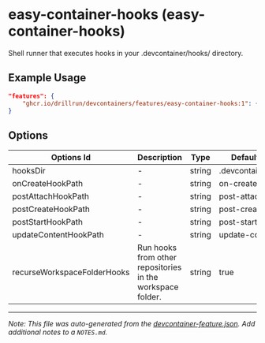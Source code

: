 
# easy-container-hooks (easy-container-hooks)

Shell runner that executes hooks in your .devcontainer/hooks/ directory.

## Example Usage

```json
"features": {
    "ghcr.io/drillrun/devcontainers/features/easy-container-hooks:1": {}
}
```

## Options

| Options Id | Description | Type | Default Value |
|-----|-----|-----|-----|
| hooksDir | - | string | .devcontainer/hooks |
| onCreateHookPath | - | string | on-create |
| postAttachHookPath | - | string | post-attach |
| postCreateHookPath | - | string | post-create |
| postStartHookPath | - | string | post-start |
| updateContentHookPath | - | string | update-content |
| recurseWorkspaceFolderHooks | Run hooks from other repositories in the workspace folder. | string | true |



---

_Note: This file was auto-generated from the [devcontainer-feature.json](https://github.com/drillrun/devcontainers/blob/main/features/src//easy-container-hooks/devcontainer-feature.json).  Add additional notes to a `NOTES.md`._
